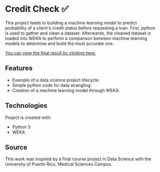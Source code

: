 # Credit Check :white_check_mark:

This project leads to building a machine learning model to predict probability of a client's credit status before requesting a loan. First, python is used to gather and clean a dataset. Afterwards, the cleaned dataset is loaded into WEKA to perform a comparison between machine learning models to determine and build the most accurate one.

[You can view the final result by clicking here.](https://github.com/JonP-HN/Data-Science-projects/blob/master/Credit%20Check/Credit%20Check%20-%20Final%20Project%20Report%20(JPHN).pdf)

## Features
* Example of a data science project lifecycle.
* Simple python code for data wrangling.
* Creation of a machine learning model through WEKA.

## Technologies
Project is created with:
* Python 3
* WEKA

## Source
This work was inspired by a final course project in Data Science with the University of Puerto Rico, Medical Sciences Campus.
